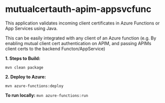 # mutualcertauth-apim-appsvcfunc
This application validates incoming client certificates in Azure Functions or App Services using Java.

This can be easily integrated with any client of an Azure function (e.g. By enabling mutual client cert authentication on APIM, and passing APIMs client certs to the backend Functon/AppService)

<b>1. Steps to Build: </b>

``mvn clean package``

<b>2. Deploy to Azure:</b>


``mvn azure-functions:deploy``

<b>To run locally:</b>
``mvn azure-functions:run``
